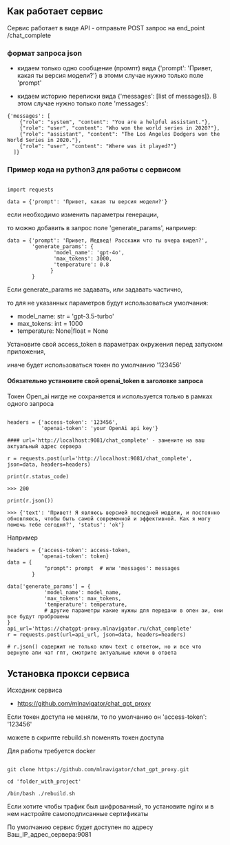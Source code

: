 ## Как работает сервис

Сервис работает в виде API - отправьте POST запрос на end_point /chat_complete

### формат запроса json 

- кидаем только одно сообщение (промпт) вида {'prompt': 'Привет, какая ты версия модели?'}
  в этомм случае нужно только поле 'prompt'

- кидаем историю переписки вида {'messages': [list of messages]}. В этом случае нужно только поле 'messages':

``` 
{'messages': [  
    {"role": "system", "content": "You are a helpful assistant."},  
    {"role": "user", "content": "Who won the world series in 2020?"},  
    {"role": "assistant", "content": "The Los Angeles Dodgers won the World Series in 2020."},  
    {"role": "user", "content": "Where was it played?"}  
  ]}
```



### Пример кода на python3 для работы с сервисом

```

import requests

data = {'prompt': 'Привет, какая ты версия модели?'}

```


если необходимо изменить параметры генерации,

то можно добавить в запрос поле 'generate_params', например:

```  
data = {'prompt': 'Привет, Медвед! Расскажи что ты вчера видел?',  
        'generate_params': {  
               'model_name': 'gpt-4o',  
               'max_tokens': 3000,  
               'temperature': 0.8  
              }  
        }  
```

Если generate_params не задавать, или задавать частично,

то для не указанных параметров будут использоваться умолчания:

- model_name: str = 'gpt-3.5-turbo'
- max_tokens: int = 1000
- temperature: None|float = None


Установите свой access_token в параметрах окружения перед запуском приложения,

иначе будет использоваться токен по умолчанию '123456'

#### Обязательно установите свой openai_token в заголовке запроса
Токен Open_ai нигде не сохраняется и используется только в рамках одного запроса

```python3

headers = {'access-token': '123456',  
           'openai-token': 'your OpenAi api key'}  
           
#### url='http://localhost:9081/chat_complete' - замените на ваш актуальный адрес сервера  

r = requests.post(url='http://localhost:9081/chat_complete', json=data, headers=headers)  

print(r.status_code)

>>> 200

print(r.json())

>>> {'text': 'Привет! Я являюсь версией последней модели, и постоянно обновляюсь, чтобы быть самой современной и эффективной. Как я могу помочь тебе сегодня?', 'status': 'ok'}

```

Например
```
headers = {'access-token': access-token,
           'openai-token': token} 
data = {
            "prompt": prompt  # или 'messages': messages
        }

data['generate_params'] = { 
            'model_name': model_name, 
            'max_tokens': max_tokens, 
            'temperature': temperature,
            # другие параметры какие нужны для передачи в опен аи, они все будут проброшены
}
api_url='https://chatgpt-proxy.mlnavigator.ru/chat_complete'
r = requests.post(url=api_url, json=data, headers=headers)

# r.json() содержит не только ключ text с ответом, но и все что вернуло апи чат гпт, смотрите актуальные ключи в ответа
```


## Установка прокси сервиса

Исходник сервиса
- https://github.com/mlnavigator/chat_gpt_proxy

Если токен доступа не меняли, то по умолчанию он 'access-token': '123456'

можете в скрипте rebuild.sh поменять токен доступа


Для работы требуется docker

```commandline

git clone https://github.com/mlnavigator/chat_gpt_proxy.git

cd 'folder_with_project'

/bin/bash ./rebuild.sh
```

Если хотите чтобы трафик был шифрованный, то установите nginx и в нем настройте самоподписанные сертификаты

По умолчанию сервис будет доступен по адресу Ваш_IP_адрес_сервера:9081

